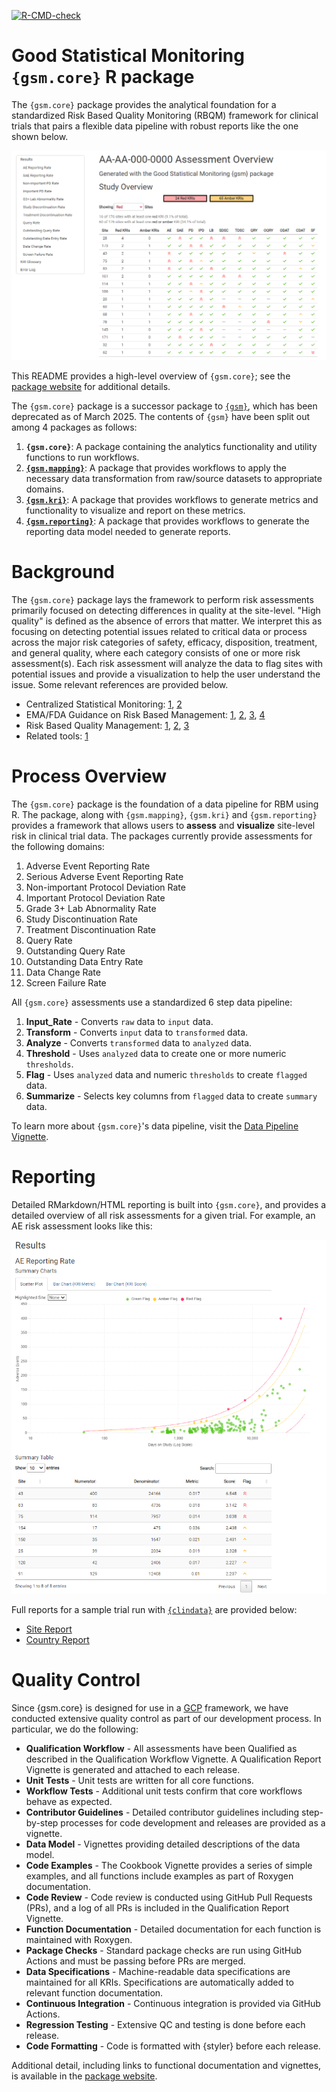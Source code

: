 <!-- badges: start -->

[![R-CMD-check](https://github.com/Gilead-BioStats/gsm.core/workflows/R-CMD-check-main/badge.svg)](https://github.com/Gilead-BioStats/gsm.core/actions) 

<!-- badges: end -->

# Good Statistical Monitoring `{gsm.core}` R package

The `{gsm.core}` package provides the analytical foundation for a standardized Risk Based Quality Monitoring (RBQM) framework for clinical trials that pairs a flexible data pipeline with robust reports like the one shown below.  

<center> 
 
![](man/figures/gsm_report_screenshot_1.png)

</center>

This README provides a high-level overview of `{gsm.core}`; see the [package website](https://gilead-biostats.github.io/gsm.core/) for additional details.

The `{gsm.core}` package is a successor package to [`{gsm}`](https://github.com/Gilead-BioStats/gsm), which has been deprecated as of March 2025.
The contents of `{gsm}` have been split out among 4 packages as follows:

1. **`{gsm.core}`**: A package containing the analytics functionality and utility functions to run workflows.
2. [**`{gsm.mapping}`**](https://github.com/Gilead-BioStats/gsm.mapping): A package that provides workflows to apply the necessary data transformation from raw/source datasets to appropriate domains.
3. [**`{gsm.kri}`**](https://github.com/Gilead-BioStats/gsm.kri): A package that provides workflows
    to generate metrics and functionality to visualize and report on these metrics.
4. [**`{gsm.reporting}`**](https://github.com/Gilead-BioStats/gsm.reporting): A package that provides workflows
    to generate the reporting data model needed to generate reports.

# Background 

The `{gsm.core}` package lays the framework to perform risk assessments primarily focused on detecting differences in quality at the site-level. "High quality" is defined as the absence of errors that matter. We interpret this as focusing on detecting potential issues related to critical data or process across the major risk categories of safety, efficacy, disposition, treatment, and general quality, where each category consists of one or more risk assessment(s). Each risk assessment will analyze the data to flag sites with potential issues and provide a visualization to help the user understand the issue. Some relevant references are provided below. 

- Centralized Statistical Monitoring: [1](https://www.ncbi.nlm.nih.gov/pmc/articles/PMC7308734/), [2](https://pubmed.ncbi.nlm.nih.gov/38796099/)
- EMA/FDA Guidance on Risk Based Management: [1](https://www.fda.gov/media/121479/download), [2](https://www.fda.gov/media/116754/download), [3](https://www.fda.gov/media/157718/download), [4](https://www.ema.europa.eu/en/documents/scientific-guideline/reflection-paper-risk-based-quality-management-clinical-trials_en.pdf)
- Risk Based Quality Management: [1](https://www.lexjansen.com/phuse-us/2024/ar/PAP_AR04.pdf), [2](http://www.transceleratebiopharmainc.com/wp-content/uploads/2017/09/Risk-Based-Quality-Managment.pdf), [3](https://pubmed.ncbi.nlm.nih.gov/38722529/)
- Related tools: [1](https://cluepoints.com/)

# Process Overview

The `{gsm.core}` package is the foundation of a data pipeline for RBM using R. The package, along with `{gsm.mapping}`, `{gsm.kri}` and `{gsm.reporting}` provides a framework that allows users to **assess** and **visualize** site-level risk in clinical trial data. The packages currently provide assessments for the following domains:

1.  Adverse Event Reporting Rate
2.  Serious Adverse Event Reporting Rate
3.  Non-important Protocol Deviation Rate
4.  Important Protocol Deviation Rate
5.  Grade 3+ Lab Abnormality Rate
6.  Study Discontinuation Rate
7.  Treatment Discontinuation Rate
8.  Query Rate
9.  Outstanding Query Rate
10. Outstanding Data Entry Rate
11. Data Change Rate
12. Screen Failure Rate

All `{gsm.core}` assessments use a standardized 6 step data pipeline: 

1.  **Input_Rate** - Converts `raw` data to `input` data.
2.  **Transform** - Converts `input` data to `transformed` data.
3.  **Analyze** - Converts `transformed` data to `analyzed` data.
4.  **Threshold** - Uses `analyzed` data to create one or more numeric `thresholds`.
5.  **Flag** - Uses `analyzed` data and numeric `thresholds` to create `flagged` data.
6.  **Summarize** - Selects key columns from `flagged` data to create `summary` data.

To learn more about `{gsm.core}`'s data pipeline, visit the [Data Pipeline Vignette](https://gilead-biostats.github.io/gsm.core/articles/DataModel.html).

# Reporting

Detailed RMarkdown/HTML reporting is built into `{gsm.core}`, and provides a detailed overview of all risk assessments for a given trial. For example, an AE risk assessment looks like this: 

<center>
 
![](man/figures/gsm_report_screenshot_2.png)

</center>

Full reports for a sample trial run with [`{clindata}`](https://github.com/Gilead-BioStats/clindata) are provided below:

- [Site Report](https://gilead-biostats.github.io/gsm.core/report_kri_site.html)
- [Country Report](https://gilead-biostats.github.io/gsm.core/report_kri_country.html)



# Quality Control

Since {gsm.core} is designed for use in a [GCP](https://en.wikipedia.org/wiki/Good_clinical_practice) framework, we have conducted extensive quality control as part of our development process. In particular, we do the following:  

- **Qualification Workflow** - All assessments have been Qualified as described in the Qualification Workflow Vignette. A Qualification Report Vignette is generated and attached to each release. 
- **Unit Tests** - Unit tests are written for all core functions.
- **Workflow Tests** - Additional unit tests confirm that core workflows behave as expected.
- **Contributor Guidelines** - Detailed contributor guidelines including step-by-step processes for code development and releases are provided as a vignette.
- **Data Model** - Vignettes providing detailed descriptions of the data model.
- **Code Examples** - The Cookbook Vignette provides a series of simple examples, and all functions include examples as part of Roxygen documentation. 
- **Code Review** - Code review is conducted using GitHub Pull Requests (PRs), and a log of all PRs is included in the Qualification Report Vignette.
- **Function Documentation** - Detailed documentation for each function is maintained with Roxygen.
- **Package Checks** - Standard package checks are run using GitHub Actions and must be passing before PRs are merged.
- **Data Specifications** - Machine-readable data specifications are maintained for all KRIs. Specifications are automatically added to relevant function documentation.
- **Continuous Integration** - Continuous integration is provided via GitHub Actions. 
- **Regression Testing** - Extensive QC and testing is done before each release. 
- **Code Formatting** - Code is formatted with {styler} before each release. 
 
Additional detail, including links to functional documentation and vignettes, is available in the [package website](https://gilead-biostats.github.io/gsm.core/).
